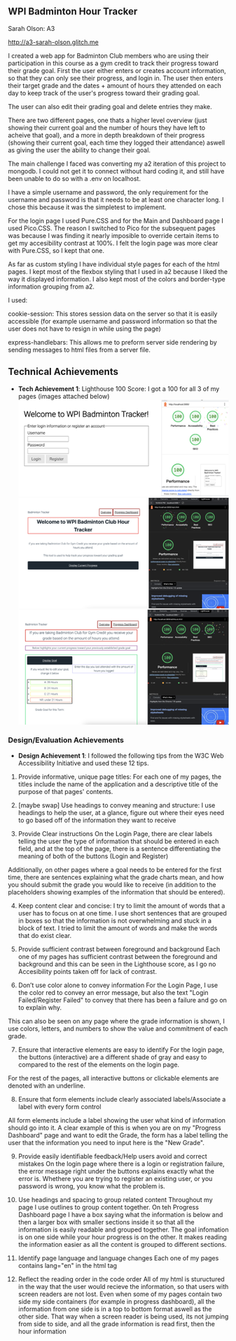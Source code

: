 
## WPI Badminton Hour Tracker

Sarah Olson: A3

http://a3-sarah-olson.glitch.me

I created a web app for Badminton Club members who are using their participation in this course as a gym credit to track their progress toward their grade goal. First the user either enters or creates account information, so that they can only see their progress, and login in. The user then enters their target grade and the dates + amount of hours they attended on each day to keep track of the user's progress toward their grading goal. 

The user can also edit their grading goal and delete entries they make. 

There are two different pages, one thats a higher level overview (just showing their current goal and the number of hours they have left to acheive that goal), and a more in depth breakdown of their progress (showing their current goal, each time they logged their attendance) aswell as giving the user the ability to change their goal.

The main challenge I faced was converting my a2 iteration of this project to mongodb. I could not get it to connect without hard coding it, and still have been unable to do so with a .env on localhost. 

I have a simple username and password, the only requirement for the username and password is that it needs to be at least one character long. I chose this because it was the simpletest to implement.

For the login page I used Pure.CSS and for the Main and Dashboard page I used Pico.CSS. The reason I switched to Pico for the subsequent pages was because I was finding it nearly imposible to override certain items to get my accesibility contrast at 100%. I felt the login page was more clear with Pure.CSS, so I kept that one.

As far as custom styling I have individual style pages for each of the html pages. I kept most of the flexbox styling that I used in a2 because I liked the way it displayed information. I also kept most of the colors and border-type information grouping from a2.

I used:

cookie-session: This stores session data on the server so that it is easily accessible (for example username and password information so that the user does not have to resign in while using the page)

express-handlebars: This allows me to preform server side rendering by sending messages to html files from a server file.

## Technical Achievements
- **Tech Achievement 1**: Lighthouse 100 Score: I got a 100 for all 3 of my pages (images attached below)
![Screenshot displaying a 100% in Google Lighthouse for: Login Page](<Login100.png>)
![Screenshot displaying a 100% in Google Lighthouse for: Home Page](<Home100.png>)
![Screenshot displaying a 100% in Google Lighthouse for: Progress Dashboard Page](<Dashboard100.png>)

### Design/Evaluation Achievements
- **Design Achievement 1**: I followed the following tips from the W3C Web Accessibility Initiative and used these 12 tips.

1. Provide informative, unique page titles:
For each one of my pages, the titles include the name of the application and a descriptive title of the purpose of that pages' contents.

2. [maybe swap] Use headings to convey meaning and structure:
I use headings to help the user, at a glance, figure out where their eyes need to go based off of the information they want to receive

3. Provide Clear instructions
On the Login Page, there are clear labels telling the user the type of information that should be entered in each field, and at the top of the page, there is a sentence differentiating the meaning of both of the buttons (Login and Register)

Additionally, on other pages where a goal needs to be entered for the first time, there are sentences explaining what the grade charts mean, and how you should submit the grade you would like to receive (in addition to the placeholders showing examples of the information that should be entered).

4. Keep content clear and concise:
I try to limit the amount of words that a user has to focus on at one time. I use short sentences that are grouped in boxes so that the information is not overwhelming and stuck in a block of text. I tried to limit the amount of words and make the words that do exist clear. 

5. Provide sufficient contrast between foreground and background
Each one of my pages has sufficient contrast between the foreground and background and this can be seen in the Lighthouse score, as I go no Accesibility points taken off for lack of contrast.

6. Don’t use color alone to convey information
For the Login Page, I use the color red to convey an error message, but also the text "Login Failed/Register Failed" to convey that there has been a failure and go on to explain why. 

This can also be seen on any page where the grade information is shown, I use colors, letters, and numbers to show the value and commitment of each grade.

7. Ensure that interactive elements are easy to identify
For the login page, the buttons (interactive) are a different shade of gray and easy to compared to the rest of the elements on the login page.

For the rest of the pages, all interactive buttons or clickable elements are denoted with an underline.

8. Ensure that form elements include clearly associated labels/Associate a label with every form control

All form elements include a label showing the user what kind of information should go into it. A clear example of this is when you are on my "Progress Dashboard" page and want to edit the Grade, the form has a label telling the user that the information you need to input here is the "New Grade".

9. Provide easily identifiable feedback/Help users avoid and correct mistakes
On the login page where there is a login or registration failure, the error message right under the buttons explains exactly what the error is. Whethere you are trying to register an existing user, or you password is wrong, you know what the problem is. 

10. Use headings and spacing to group related content
Throughout my page I use outlines to group content together. On teh Progress Dashboard page I have a box saying what the information is below and then a larger box with smaller sections inside it so that all the information is easily readable and grouped together. The goal infomation is on one side while your hour progress is on the other. It makes reading the information easier as all the content is grouped to different sections.

11. Identify page language and language changes
Each one of my pages contains lang="en" in the html tag

12. Reflect the reading order in the code order
All of my html is stuructured in the way that the user would recieve the information, so that users with screen readers are not lost. Even when some of my pages contain two side my side containers (for example in progress dashboard), all the information from one side is in a top to bottom format aswell as the other side. That way when a screen reader is being used, its not jumping from side to side, and all the grade information is read first, then the hour information